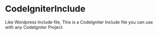 # CodeIgniterInclude
Like Wordpress Include file, This is a CodeIgniter Include file you can use with any CodeIgniter Project.
